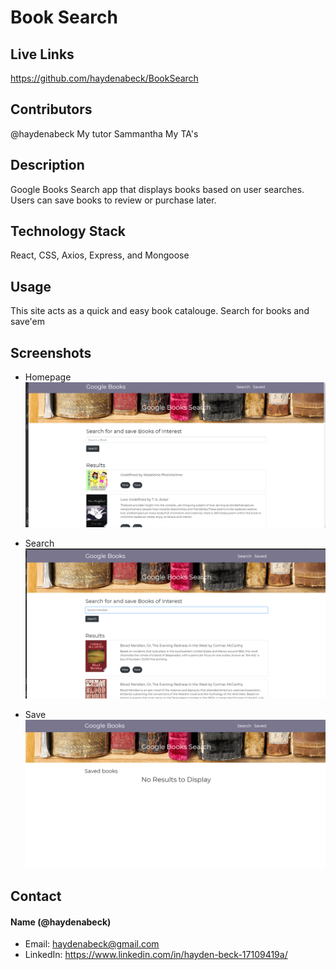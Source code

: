 # Book Search

## Live Links

https://github.com/haydenabeck/BookSearch

## Contributors

@haydenabeck
My tutor Sammantha
My TA's

## Description

Google Books Search app that displays books based on user searches. Users can save books to review or purchase later.

## Technology Stack

React, CSS, Axios, Express, and Mongoose

## Usage

This site acts as a quick and easy book catalouge. Search for books and save'em

## Screenshots

- Homepage
  <img src="./assets/homepage.png" alt="homepage">

- Search
  <img src="./assets/search.png" alt="homepage">

- Save
  <img src="./assets/save.png" alt="homepage">

## Contact

#### Name (@haydenabeck)

- Email: [haydenabeck@gmail.com](haydenabeck@gmail.com)
- LinkedIn: https://www.linkedin.com/in/hayden-beck-17109419a/
